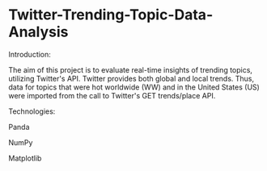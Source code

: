 # Twitter-Trending-Topic-Data-Analysis

Introduction:

The aim of this project is to evaluate real-time insights of trending topics, utilizing Twitter's API. Twitter provides both global and local trends. Thus, data for topics that were hot worldwide (WW) and in the United States (US) were imported from the call to Twitter's GET trends/place API.

Technologies:

Panda

NumPy

Matplotlib
